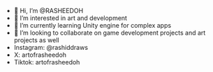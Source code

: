 - 👋 Hi, I’m @RASHEEDOH
- 👀 I’m interested in art and development
- 🌱 I’m currently learning Unity engine for complex apps
- 💞️ I’m looking to collaborate on game development projects and art projects as well
- Instagram: @rashiddraws
- X: artofrasheedoh
- Tiktok: artofrasheedoh
  

